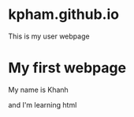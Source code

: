 # kpham.github.io
This is my user webpage
<!DOCTYPE html>
<html>
<h1>My first webpage</h1>
<p>My name is Khanh<p>
and I'm learning html
</html>
